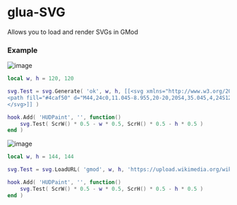 # glua-SVG
Allows you to load and render SVGs in GMod
### Example
![image](https://user-images.githubusercontent.com/54954576/273377886-c631becc-2c80-401c-bf18-1155794c96ac.png)
```lua
local w, h = 120, 120

svg.Test = svg.Generate( 'ok', w, h, [[<svg xmlns="http://www.w3.org/2000/svg" x="0px" y="0px" width="240" height="240" viewBox="0 0 48 48">
<path fill="#4caf50" d="M44,24c0,11.045-8.955,20-20,20S4,35.045,4,24S12.955,4,24,4S44,12.955,44,24z"></path><path fill="#ccff90" d="M34.602,14.602L21,28.199l-5.602-5.598l-2.797,2.797L21,33.801l16.398-16.402L34.602,14.602z"></path>
</svg>]] )

hook.Add( 'HUDPaint', '', function()
	svg.Test( ScrW() * 0.5 - w * 0.5, ScrH() * 0.5 - h * 0.5 )
end )
```
![image](https://user-images.githubusercontent.com/54954576/273383571-df67cae0-f0c6-4e22-8193-dde0df1958a8.png)

```lua
local w, h = 144, 144

svg.Test = svg.LoadURL( 'gmod', w, h, 'https://upload.wikimedia.org/wikipedia/commons/9/97/Garry%27s_Mod_logo.svg' )

hook.Add( 'HUDPaint', '', function()
	svg.Test( ScrW() * 0.5 - w * 0.5, ScrH() * 0.5 - h * 0.5 )
end )
```
